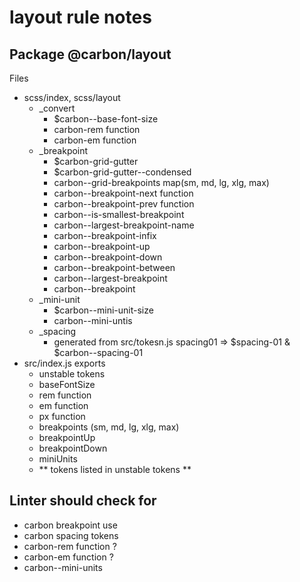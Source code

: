 # layout rule notes

## Package @carbon/layout

Files

- scss/index, scss/layout
  - \_convert
    - \$carbon--base-font-size
    - carbon-rem function
    - carbon-em function
  - \_breakpoint
    - \$carbon-grid-gutter
    - \$carbon-grid-gutter--condensed
    - carbon--grid-breakpoints map(sm, md, lg, xlg, max)
    - carbon--breakpoint-next function
    - carbon--breakpoint-prev function
    - carbon--is-smallest-breakpoint
    - carbon--largest-breakpoint-name
    - carbon--breakpoint-infix
    - carbon--breakpoint-up
    - carbon--breakpoint-down
    - carbon--breakpoint-between
    - carbon--largest-breakpoint
    - carbon--breakpoint
  - \_mini-unit
    - \$carbon--mini-unit-size
    - carbon--mini-untis
  - \_spacing
    - generated from src/tokesn.js spacing01 =>
      $spacing-01 & $carbon--spacing-01
- src/index.js exports
  - unstable tokens
  - baseFontSize
  - rem function
  - em function
  - px function
  - breakpoints (sm, md, lg, xlg, max)
  - breakpointUp
  - breakpointDown
  - miniUnits
  - ** tokens listed in unstable tokens **

## Linter should check for

- carbon breakpoint use
- carbon spacing tokens
- carbon-rem function ?
- carbon-em function ?
- carbon--mini-units
